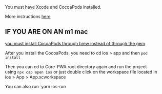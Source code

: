 You must have Xcode and CocoaPods installed.

More instructions [here](https://capacitorjs.com/docs/ios)

## IF YOU ARE ON AN m1 mac

[you must install CocoaPods through brew instead of through the gem](https://stackoverflow.com/questions/64901180/how-to-run-cocoapods-on-apple-silicon-m1)


After you install the CocoaPods, you need to cd ios > app and then `pod install`

Then you can cd to Core-PWA root directory again and run the project using `npx cap open ios` or just double click on the workspace file located in ios > App > App.xcworkspace

You can also run `yarn ios-run

